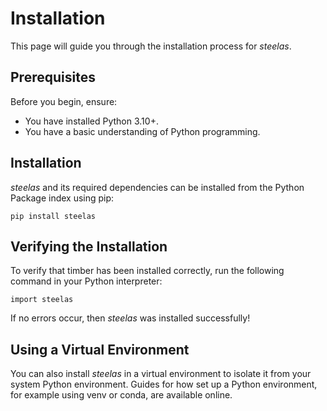 # Installation

This page will guide you through the installation process for *steelas*.

## Prerequisites

Before you begin, ensure:

- You have installed Python 3.10+.
- You have a basic understanding of Python programming.

## Installation

*steelas* and its required dependencies can be installed from the Python Package index using pip:
```
pip install steelas
```

## Verifying the Installation
To verify that timber has been installed correctly, run the following command in your Python interpreter:
```
import steelas
```
If no errors occur, then *steelas* was installed successfully!

## Using a Virtual Environment
You can also install *steelas* in a virtual environment to isolate it from your system Python environment. Guides for how set up a Python environment, for example using venv or conda, are available online. 